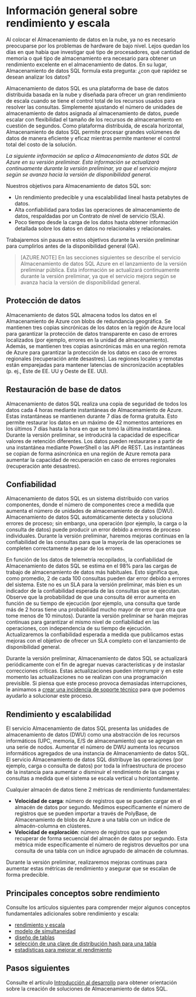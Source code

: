 <properties
   pageTitle="Información general sobre rendimiento y escala | Microsoft Azure"
   description="Introducción a las características de rendimiento y escala de Almacenamiento de datos SQL."
   services="sql-data-warehouse"
   documentationCenter="NA"
   authors="TwoUnder"
   manager="barbkess"
   editor=""/>

<tags
   ms.service="sql-data-warehouse"
   ms.devlang="NA"
   ms.topic="article"
   ms.tgt_pltfrm="NA"
   ms.workload="data-services"
   ms.date="03/03/2016"
   ms.author="mausher;barbkess;jrj;nicw;sonyama"/>

# Información general sobre rendimiento y escala
Al colocar el Almacenamiento de datos en la nube, ya no es necesario preocuparse por los problemas de hardware de bajo nivel. Lejos quedan los días en que había que investigar qué tipo de procesadores, qué cantidad de memoria o qué tipo de almacenamiento era necesario para obtener un rendimiento excelente en el almacenamiento de datos. En su lugar, Almacenamiento de datos SQL formula esta pregunta: ¿con qué rapidez se desean analizar los datos?

Almacenamiento de datos SQL es una plataforma de base de datos distribuida basada en la nube y diseñada para ofrecer un gran rendimiento de escala cuando se tiene el control total de los recursos usados para resolver las consultas. Simplemente ajustando el número de unidades de almacenamiento de datos asignada al almacenamiento de datos, puede escalar con flexibilidad el tamaño de los recursos de almacenamiento en cuestión de segundos. Como plataforma distribuida, de escala horizontal, Almacenamiento de datos SQL permite procesar grandes volúmenes de datos de manera eficiente y eficaz mientras permite mantener el control total del costo de la solución.

*La siguiente información se aplica a Almacenamiento de datos SQL de Azure en su versión preliminar. Esta información se actualizará continuamente durante la versión preliminar, ya que el servicio mejora según se avanza hacia la versión de disponibilidad general.*

Nuestros objetivos para Almacenamiento de datos SQL son:
-	Un rendimiento predecible y una escalabilidad lineal hasta petabytes de datos.
-	Alta confiabilidad para todas las operaciones de almacenamiento de datos, respaldadas por un Contrato de nivel de servicio (SLA).
-	Poco tiempo desde la carga de los datos hasta obtener información detallada sobre los datos en datos no relacionales y relacionales.

Trabajaremos sin pausa en estos objetivos durante la versión preliminar para cumplirlos antes de la disponibilidad general (GA).

>[AZURE.NOTE] En las secciones siguientes se describe el servicio Almacenamiento de datos SQL Azure en el lanzamiento de la versión preliminar pública. Esta información se actualizará continuamente durante la versión preliminar, ya que el servicio mejora según se avanza hacia la versión de disponibilidad general.

## Protección de datos
Almacenamiento de datos SQL almacena todos los datos en el Almacenamiento de Azure con blobs de redundancia geográfica. Se mantienen tres copias sincrónicas de los datos en la región de Azure local para garantizar la protección de datos transparente en caso de errores localizados (por ejemplo, errores en la unidad de almacenamiento). Además, se mantienen tres copias asincrónicas más en una región remota de Azure para garantizar la protección de los datos en caso de errores regionales (recuperación ante desastres). Las regiones locales y remotas están emparejadas para mantener latencias de sincronización aceptables (p. ej., Este de EE. UU y Oeste de EE. UU).

## Restauración de base de datos
Almacenamiento de datos SQL realiza una copia de seguridad de todos los datos cada 4 horas mediante instantáneas de Almacenamiento de Azure. Estas instantáneas se mantienen durante 7 días de forma gratuita. Esto permite restaurar los datos en un máximo de 42 momentos anteriores en los últimos 7 días hasta la hora en que se tomó la última instantánea. Durante la versión preliminar, se introducirá la capacidad de especificar valores de retención diferentes. Los datos pueden restaurarse a partir de una instantánea mediante PowerShell o las API de REST. Las instantáneas se copian de forma asincrónica en una región de Azure remota para aumentar la capacidad de recuperación en caso de errores regionales (recuperación ante desastres).

## Confiabilidad
Almacenamiento de datos SQL es un sistema distribuido con varios componentes, donde el número de componentes crece a medida que aumenta el número de unidades de almacenamiento de datos (DWU). Almacenamiento de datos SQL automáticamente detecta y soluciona errores de proceso; sin embargo, una operación (por ejemplo, la carga o la consulta de datos) puede producir un error debido a errores de proceso individuales. Durante la versión preliminar, haremos mejoras continuas en la confiabilidad de las consultas para que la mayoría de las operaciones se completen correctamente a pesar de los errores.

En función de los datos de telemetría recopilados, la confiabilidad de Almacenamiento de datos SQL se estima en el 98% para las cargas de trabajo de almacenamiento de datos más habituales. Esto significa que, como promedio, 2 de cada 100 consultas pueden dar error debido a errores del sistema. Este no es un SLA para la versión preliminar, más bien es un indicador de la confiabilidad esperada de las consultas que se ejecutan. Observe que la probabilidad de que una consulta dé error aumenta en función de su tiempo de ejecución (por ejemplo, una consulta que tarde más de 2 horas tiene una probabilidad mucho mayor de error que otra que tome menos de 10 minutos). Durante la versión preliminar se harán mejoras continuas para garantizar el mismo nivel de confiabilidad en las operaciones, con independencia de su tiempo de ejecución. Actualizaremos la confiabilidad esperada a medida que publicamos estas mejoras con el objetivo de ofrecer un SLA completo con el lanzamiento de disponibilidad general.

Durante la versión preliminar, Almacenamiento de datos SQL se actualizará periódicamente con el fin de agregar nuevas características y de instaslar correcciones críticas. Estas actualizaciones pueden interrumpir y en este momento las actualizaciones no se realizan con una programación previsible. Si piensa que este proceso provoca demasiadas interrupciones, le animamos a [crear una incidencia de soporte técnico][] para que podemos ayudarlo a solucionar este proceso.

## Rendimiento y escalabilidad
El servicio Almacenamiento de datos SQL presenta las unidades de almacenamiento de datos (DWU) como una abstracción de los recursos informáticos (UPC, memoria, E/S de almacenamiento) que se agregan en una serie de nodos. Aumentar el número de DWU aumenta los recursos informáticos agregados de una instancia de Almacenamiento de datos SQL. El servicio Almacenamiento de datos SQL distribuye las operaciones (por ejemplo, carga o consulta de datos) por toda la infraestructura de proceso de la instancia para aumentar o disminuir el rendimiento de las cargas y consultas a medida que el sistema se escala vertical u horizontalmente.

Cualquier almacén de datos tiene 2 métricas de rendimiento fundamentales:
- **Velocidad de carga**: número de registros que se pueden cargar en el almacén de datos por segundo. Medimos específicamente el número de registros que se pueden importar a través de PolyBase, de Almacenamiento de blobs de Azure a una tabla con un índice de almacén-columna en clústeres.
- **Velocidad de exploración**: número de registros que se pueden recuperar de forma secuencial del almacén de datos por segundo. Esta métrica mide específicamente el número de registros devueltos por una consulta de una tabla con un índice agrupado de almacén de columnas.

Durante la versión preliminar, realizaremos mejoras continuas para aumentar estas métricas de rendimiento y asegurar que se escalan de forma predecible.

## Principales conceptos sobre rendimiento

Consulte los artículos siguientes para comprender mejor algunos conceptos fundamentales adicionales sobre rendimiento y escala:

- [rendimiento y escala][]
- [modelo de simultaneidad][]
- [diseño de tablas][]
- [selección de una clave de distribución hash para una tabla][]
- [estadísticas para mejorar el rendimiento][]

## Pasos siguientes
Consulte el artículo [Introducción al desarrollo][] para obtener orientación sobre la creación de soluciones de Almacenamiento de datos SQL.

<!--Image references-->

<!--Article references-->

[rendimiento y escala]: sql-data-warehouse-performance-scale.md
[modelo de simultaneidad]: sql-data-warehouse-develop-concurrency.md
[diseño de tablas]: sql-data-warehouse-develop-table-design.md
[selección de una clave de distribución hash para una tabla]: sql-data-warehouse-develop-hash-distribution-key.md
[estadísticas para mejorar el rendimiento]: sql-data-warehouse-develop-statistics.md
[Introducción al desarrollo]: sql-data-warehouse-overview-develop.md
[crear una incidencia de soporte técnico]: sql-data-warehouse-get-started-create-support-ticket.md

<!--MSDN references-->

<!--Other web references-->

<!---HONumber=AcomDC_0309_2016-->